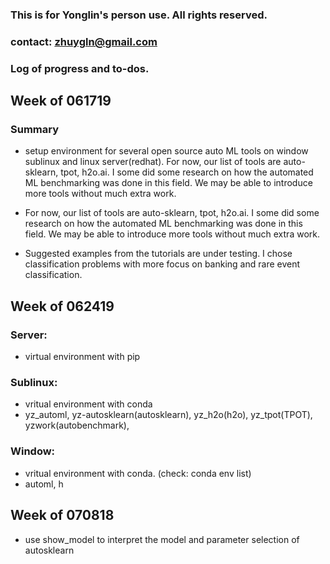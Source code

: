 ### This is for Yonglin's person use. All rights reserved.
### contact: zhuygln@gmail.com
### Log of progress and to-dos.


## Week of 061719



### Summary
- setup environment for several open source auto ML tools on window sublinux and linux server(redhat). For now, our list of tools are auto-sklearn, tpot, h2o.ai. I some did some research on how the automated ML benchmarking was done in this field. We may be able to introduce more tools without much extra work.

- For now, our list of tools are auto-sklearn, tpot, h2o.ai. I some did some research on how the automated ML benchmarking was done in this field. We may be able to introduce more tools without much extra work.

- Suggested examples from the tutorials are under testing. I chose classification problems with more focus on banking and rare event classification. 



## Week of 062419

### Server:
- virtual environment with pip




### Sublinux:

- vritual environment with conda
- yz_automl, yz-autosklearn(autosklearn), yz_h2o(h2o), yz_tpot(TPOT), yzwork(autobenchmark),


### Window:

- vritual environment with conda. (check: conda env list)
- automl, h

## Week of 070818
- use show_model to interpret the model and parameter selection of autosklearn
 
